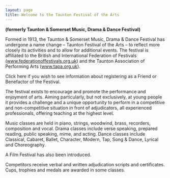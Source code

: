 ```yaml
---
layout: page
title: Welcome to the Taunton Festival of the Arts
---
```


**(formerly Taunton & Somerset Music, Drama & Dance Festival)**

Formed in 1913, the Taunton & Somerset Music, Drama & Dance Festival has undergone a name change – Taunton Festival of the Arts – to reflect more closely its activities and to allow for additional events. The festival is affiliated to the British and International Federation of Festivals (www.federationoffestivals.org.uk) and the Taunton Association of Performing Arts (www.tapa.org.uk).

Click here if you wish to see information about registering as a Friend or Benefactor of the Festival.

The festival exists to encourage and promote the performance and enjoyment of arts. Aiming particularly, but not exclusively, at young people it provides a challenge and a unique opportunity to perform in a competitive and non-competitive situation in front of adjudicators, all experienced professionals, offering teaching at the highest level.

Music classes are held in piano, strings, woodwind, brass, recorders, composition and vocal. Drama classes include verse speaking, prepared reading, public speaking, mime, and acting. Dance classes include Classical, Cabaret, Ballet, Character, Modern, Tap, Song & Dance, Lyrical and Choreography.

A Film Festival has also been introduced.

Competitors receive verbal and written adjudication scripts and certificates. Cups, trophies and medals are awarded in some classes.